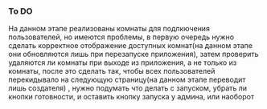 ### To DO

На данном этапе реализованы комнаты для подлкючения пользователей, но имеются проблемы, в первую очередь нужно сделать корректное отображение доступных комнат(на данном этапе они обновляются лишь при перезапуске приложения),
затем проверить удаляются ли комнаты при выходе из приложения, а не только из комнаты, после это сделать так, чтобы всех пользователей перекидывало на следующую страницу(на данном этапе переводит лишь создателя) , нужно подумать что делать с запуском, убрать ли кнопки
готовности, и оставить кнопку запуска у админа, или наоборот 
